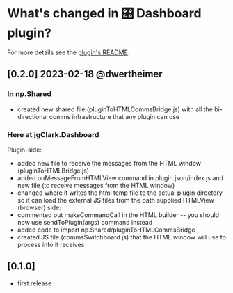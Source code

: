 # What's changed in 🎛 Dashboard plugin?
For more details see the [plugin's README](https://github.com/NotePlan/plugins/tree/main/jgclark.Dashboard/).
 
## [0.2.0] 2023-02-18 @dwertheimer

### In np.Shared
- created new shared file (pluginToHTMLCommsBridge.js) with all the bi-directional comms infrastructure that any plugin can use
### Here at jgClark.Dashboard
Plugin-side:
- added new file to receive the messages from the HTML window (pluginToHTMLBridge.js)
- added onMessageFromHTMLView command in plugin.json/index.js and new file  (to receive messages from the HTML window)
- changed where it writes the html temp file to the actual plugin directory so it can load the external JS files from the path supplied
HTMLView (browser) side:
- commented out makeCommandCall in the HTML builder -- you should now use sendToPlugin(args) command instead
- added code to import np.Shared/pluginToHTMLCommsBridge
- created JS file (commsSwitchboard.js) that the HTML window will use to process info it receives


## [0.1.0]
- first release
